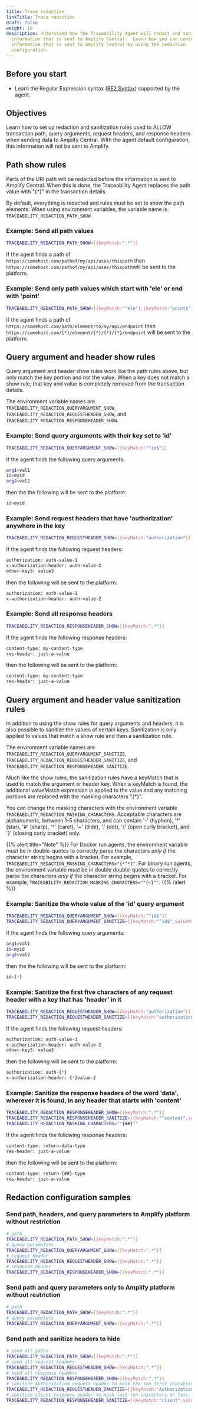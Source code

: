 ```yaml
---
title: Trace redaction
linkTitle: Trace redaction
draft: false
weight: 10
description: Understand how the Traceability Agent will redact and sanitize
  information that is sent to Amplify Central.  Learn how you can control the
  information that is sent to Amplify Central by using the redaction
  configuration.
---
```

## Before you start

* Learn the Regular Expression syntax ([RE2 Syntax](https://github.com/google/re2/wiki/Syntax)) supported by the agent.

## Objectives

Learn how to set up redaction and sanitization rules used to ALLOW transaction path, query arguments, request headers, and response headers when sending data to Amplify Central. With the agent default configuration, this information will not be sent to Amplify.

## Path show rules

Parts of the URI path will be redacted before the information is sent to Amplify Central. When this is done, the Traceability Agent replaces the path value with "{*}" in the transaction details.

By default, everything is redacted and rules must be set to show the path elements. When using environment variables, the variable name is `TRACEABILITY_REDACTION_PATH_SHOW`.

### Example: Send all path values

```bash
TRACEABILITY_REDACTION_PATH_SHOW=[{keyMatch:".*"}]
```

If the agent finds a path of `https://somehost.com/pathof/my/api/uses/thispath` then `https://somehost.com/pathof/my/api/uses/thispath`will be sent to the platform.

### Example: Send only path values which start with 'ele' or end with 'point'

```bash
TRACEABILITY_REDACTION_PATH_SHOW=[{keyMatch:"^ele"},{keyMatch:"point$"}]
```

If the agent finds a path of `https://somehost.com/path/element/to/my/api/endpoint` then `https://somehost.com/{*}/element/{*}/{*}/{*}/endpoint` will be sent to the platform.

## Query argument and header show rules

Query argument and header show rules work like the path rules above, but only match the key portion and not the value. When a key does not match a show rule, that key and value is completely removed from the transaction details.

The environment variable names are `TRACEABILITY_REDACTION_QUERYARGUMENT_SHOW`, `TRACEABILITY_REDACTION_REQUESTHEADER_SHOW`, and `TRACEABILITY_REDACTION_RESPONSEHEADER_SHOW`.

### Example: Send query arguments with their key set to 'id'

```bash
TRACEABILITY_REDACTION_QUERYARGUMENT_SHOW=[{keyMatch:"^id$"}]
```

If the agent finds the following query arguments:

```bash
arg1=val1
id=myid
arg2=val2
```

then the the following will be sent to the platform:

```bash
id=myid
```

### Example: Send request headers that have 'authorization' anywhere in the key

```bash
TRACEABILITY_REDACTION_REQUESTHEADER_SHOW=[{keyMatch:"authorization"}]
```

If the agent finds the following request headers:

```bash
authorization: auth-value-1
x-authorization-header: auth-value-2
other-key3: value3
```

then the following will be sent to the platform:

```bash
authorization: auth-value-1
x-authorization-header: auth-value-2
```

### Example: Send all response headers

```bash
TRACEABILITY_REDACTION_RESPONSEHEADER_SHOW=[{keyMatch:".*"}]
```

If the agent finds the following response headers:

```bash
content-type: my-content-type
res-header: just-a-value
```

then the following will be sent to the platform:

```bash
content-type: my-content-type
res-header: just-a-value
```

## Query argument and header value sanitization rules

In addition to using the show rules for query arguments and headers, it is also possible to sanitize the values of certain keys.  Sanitization is only applied to values that match a show rule and then a sanitization rule.

The environment variable names are `TRACEABILITY_REDACTION_QUERYARGUMENT_SANITIZE`, `TRACEABILITY_REDACTION_REQUESTHEADER_SANITIZE`, and `TRACEABILITY_REDACTION_RESPONSEHEADER_SANITIZE`.

Much like the show rules, the sanitization rules have a keyMatch that is used to match the argument or header key. When a keyMatch is found, the additional valueMatch expression is applied to the value and any matching portions are replaced with the masking characters "{*}".

You can change the masking characters with the environment variable `TRACEABILITY_REDACTION_MASKING_CHARACTERS`. Acceptable characters are alphanumeric, between 1-5 characters, and can contain '-' (hyphen), '*' (star), '#' (sharp), '^' (caret), '~' (tilde), '.' (dot), '{' (open curly bracket), and '}' (closing curly bracket) only.

{{% alert title="Note" %}}
For Docker run agents, the environment variable must be in double-quotes to correctly parse the characters *only if* the character string begins with a bracket. For example, `TRACEABILITY_REDACTION_MASKING_CHARACTERS="{*^*}"`. For binary run agents, the environment variable must be in double double-quotes to correctly parse the characters *only if* the character string begins with a bracket. For example, `TRACEABILITY_REDACTION_MASKING_CHARACTERS=""{~}""`.
{{% /alert %}}

### Example: Sanitize the whole value of the 'id' query argument

```bash
TRACEABILITY_REDACTION_QUERYARGUMENT_SHOW=[{keyMatch:"^id$"}]
TRACEABILITY_REDACTION_QUERYARGUMENT_SANITIZE=[{keyMatch:"^id$",valueMatch:".*"}]
```

If the agent finds the following query arguments:

```bash
arg1=val1
id=myid
arg2=val2
```

then the the following will be sent to the platform:

```bash
id={*}
```

### Example: Sanitize the first five characters of any request header with a key that has 'header' in it

```bash
TRACEABILITY_REDACTION_REQUESTHEADER_SHOW=[{keyMatch:"authorization"}]
TRACEABILITY_REDACTION_REQUESTHEADER_SANITIZE=[{keyMatch:"authorization",valueMatch:"^.{0,5}"}]
```

If the agent finds the following request headers:

```bash
authorization: auth-value-1
x-authorization-header: auth-value-2
other-key3: value3
```

then the following will be sent to the platform:

```bash
authorization: auth-{*}
x-authorization-header: {*}value-2
```

### Example: Sanitize the response headers of the word 'data', wherever it is found, in any header that starts with 'content'

```bash
TRACEABILITY_REDACTION_RESPONSEHEADER_SHOW=[{keyMatch:".*"}]
TRACEABILITY_REDACTION_RESPONSEHEADER_SANITIZE=[{keyMatch:"^content",valueMatch:"data"}]
TRACEABILITY_REDACTION_MASKING_CHARACTERS=""{##}""
```

If the agent finds the following response headers:

```bash
content-type: return-data-type
res-header: just-a-value
```

then the following will be sent to the platform:

```bash
content-type: return-{##}-type
res-header: just-a-value
```

## Redaction configuration samples

### Send path, headers, and query parameters to Amplify platform without restriction

```bash
# path
TRACEABILITY_REDACTION_PATH_SHOW=[{keyMatch:".*"}]
# query parameters
TRACEABILITY_REDACTION_QUERYARGUMENT_SHOW=[{keyMatch:".*"}]
# request header
TRACEABILITY_REDACTION_REQUESTHEADER_SHOW=[{keyMatch:".*"}]
# response header
TRACEABILITY_REDACTION_RESPONSEHEADER_SHOW=[{keyMatch:".*"}]
```

### Send path and query parameters only to Amplify platform without restriction

```bash
# path
TRACEABILITY_REDACTION_PATH_SHOW=[{keyMatch:".*"}]
# query parameters
TRACEABILITY_REDACTION_QUERYARGUMENT_SHOW=[{keyMatch:".*"}]
```

### Send path and sanitize headers to hide

```bash
# send all paths
TRACEABILITY_REDACTION_PATH_SHOW=[{keyMatch:".*"}]
# send all request headers
TRACEABILITY_REDACTION_REQUESTHEADER_SHOW=[{keyMatch:".*"}]
# send all response headers
TRACEABILITY_REDACTION_RESPONSEHEADER_SHOW=[{keyMatch:".*"}]
# sanitize Authorization request header to mask the ten first characters or less
TRACEABILITY_REDACTION_REQUESTHEADER_SANITIZE=[{keyMatch:"Authorization",valueMatch:"^.{0,10}"}]
# sanitize client response header to mask last ten characters or less
TRACEABILITY_REDACTION_RESPONSEHEADER_SANITIZE=[{keyMatch:"client",valueMatch:".{0,10}$"}]
```
